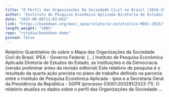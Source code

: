 ```yaml
---
title: "O Perfil das Organizações Da Sociedade Civil no Brasil (2016-2025)"
author: "Instituto de Pesquisa Econômica Aplicada Diretoria de Estudos do Estado, as Instituições e da Democracia (versão preliminar antes da revisão editorial)"
date: "2025-06-06T11:03:05Z"
link: "https://bookdown.org/mosc_ipea/relatorio-estatistico-MOSC-2025/"
length_weight: "100%"
repo: "rstudio/bookdown-demo"
pinned: false
---
```


Relatório Quantitativo do sobre o Mapa das Organizações da Sociedade Civil do Brasil. IPEA - Governo Federal. [...] Instituto de Pesquisa Econômica Aplicada Diretoria de Estudos do Estado, as Instituições e da Democracia (versão preliminar antes da revisão editorial) Este relatório de pesquisa é o resultado da quarta ação prevista no plano de trabalho definido na parceria entre o Instituto de Pesquisa Econômica Aplicada - Ipea e a Secretaria Geral da Presidência da República - SGPR (processo 03001.003291/2023-71). O relatório atualiza os dados sobre o perfil das Organizações da Sociedade ...
